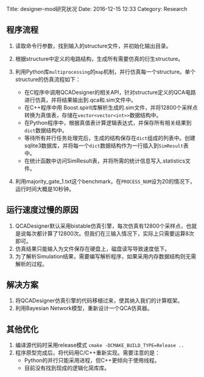 Title: designer-mod研究状况
Date: 2016-12-15 12:33
Category: Research

## 程序流程 ##
1. 读取命令行参数，找到输入的structure文件，并初始化输出目录。
2. 根据structure中定义的电路结构，生成所有需要仿真的衍生structure。
3. 利用Python库`multiprocessing`的`map`机制，并行仿真每一个structure。单个structure的仿真流程如下：
	- 在C程序中调用QCADesigner的相关API，针对structure定义的QCA电路进行仿真，并将结果输出到.qca和.sim文件中。
	- 在C++程序中用 Boost.spirit库解析生成的.sim文件，并将12800个采样点转换为真值表，存储在`vector<vector<int>>`数据结构中。
	- 在Python程序中，根据真值表计算逻辑表达式，并保存所有相关结果到`dict`数据结构中。
	- 等待所有并行任务处理完后，生成的结构保存在`dict`组成的列表中。创建sqlite3数据库，并将每一个`dict`数据结构作为一行插入到`SimResult`表中。
	- 在统计函数中访问SimResult表，并将所需的统计信息写入.statistics文件。

1. 利用majority_gate_1.txt这个benchmark，在`PROCESS_NUM`设为20的情况下，运行时间大概是10秒钟。


## 运行速度过慢的原因  ##

1. QCADesigner默认采用bistable仿真引擎，每次仿真有12800个采样点，也就是说每次都计算了12800次。但我们在三输入情况下，实际上只需要运算8次即可。
2. 仿真结果只能输入为文件保存在硬盘上，磁盘读写导致速度低下。
3. 为了解析Simulation结果，需要编写解析程序，如果采用内存数据结构则无需解析的过程。

## 解决方案 ##

1. 将QCADesigner仿真引擎的代码移植过来，使其纳入我们的计算框架。
2. 利用Bayesian Network模型，重新设计一个QCA仿真器。

## 其他优化 ##
1. 编译源代码时采用release模式
`cmake -DCMAKE_BUILD_TYPE=Release ..`
1. 程序原型完成后，将代码用C/C++重新实现。需要注意的是：
	- Python的并行只能采用进程，但C++更倾向于使用线程。
	- 目前没有找到现成的逻辑化简库库。